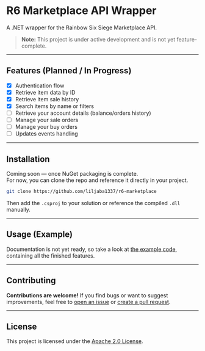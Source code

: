 # R6 Marketplace API Wrapper

A .NET wrapper for the Rainbow Six Siege Marketplace API.  

> **Note:** This project is under active development and is not yet feature-complete.

---

## Features (Planned / In Progress)

- [x] Authentication flow
- [x] Retrieve item data by ID
- [x] Retrieve item sale history
- [x] Search items by name or filters
- [ ] Retrieve your account details (balance/orders history)
- [ ] Manage your sale orders
- [ ] Manage your buy orders
- [ ] Updates events handling

---

## Installation

Coming soon — once NuGet packaging is complete.  
For now, you can clone the repo and reference it directly in your project.

```bash
git clone https://github.com/liljaba1337/r6-marketplace
```
Then add the `.csproj` to your solution or reference the compiled `.dll` manually.

---

## Usage (Example)

Documentation is not yet ready, so take a look at [the example code](https://github.com/liljaba1337/r6-marketplace/blob/master/example/Program.cs), containing all the finished features.

---

## Contributing

**Contributions are welcome!**
If you find bugs or want to suggest improvements, feel free to [open an issue](https://github.com/liljaba1337/r6-marketplace/issues) or [create a pull request](https://github.com/liljaba1337/r6-marketplace/pulls).

---

## License

This project is licensed under the [Apache 2.0 License](https://github.com/liljaba1337/r6-marketplace/blob/master/LICENSE.txt).
